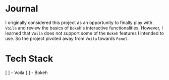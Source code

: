 
# Journal
I originally considered this project as an opportunity to finally play with `Voila` and review the basics of `Bokeh`'s interactive functionalities. However, I learned that `Voila` does not support some of the `Bokeh` features I intended to use. So the project pivoted away from `Voila` towards `Panel`.

# Tech Stack
[ ] - Voila
[ ] - Bokeh
